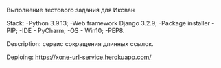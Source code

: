 Выполнение тестового задания для Иксван

Stack:
-Python 3.9.13;
-Web framework Django 3.2.9;
-Package installer -PIP;
-IDE - PyCharm;
-OS - Win10;
-PEP8.

Description: сервис сокращения длинных ссылок.

Deploing: https://xone-url-service.herokuapp.com/
